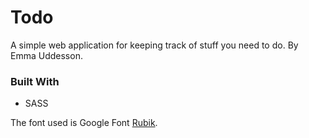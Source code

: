 # Todo

A simple web application for keeping track of stuff you need to do. By Emma Uddesson.

### Built With

* SASS

The font used is Google Font [Rubik](https://fonts.google.com/specimen/Rubik).